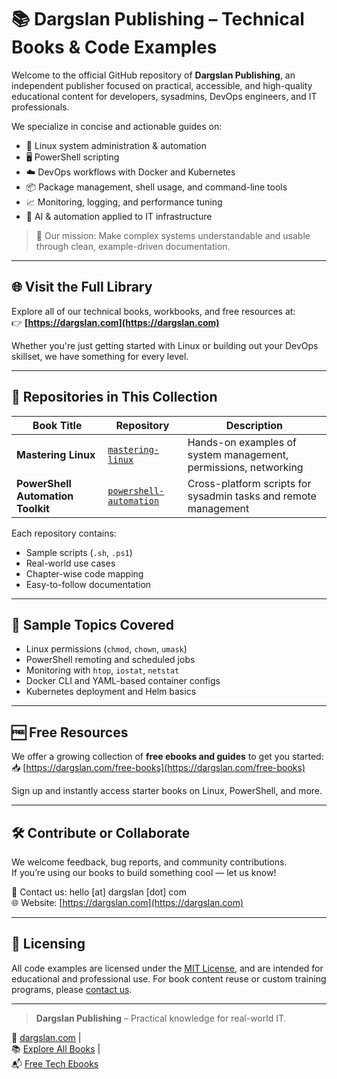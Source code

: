 # 📚 Dargslan Publishing – Technical Books & Code Examples

Welcome to the official GitHub repository of **Dargslan Publishing**, an independent publisher focused on practical, accessible, and high-quality educational content for developers, sysadmins, DevOps engineers, and IT professionals.

We specialize in concise and actionable guides on:

- 🐧 Linux system administration & automation  
- 🖥️ PowerShell scripting  
- ☁️ DevOps workflows with Docker and Kubernetes  
- 📦 Package management, shell usage, and command-line tools  
- 📈 Monitoring, logging, and performance tuning  
- 🧠 AI & automation applied to IT infrastructure

> 🎯 Our mission: Make complex systems understandable and usable through clean, example-driven documentation.

---

## 🌐 Visit the Full Library

Explore all of our technical books, workbooks, and free resources at:  
👉 **[https://dargslan.com](https://dargslan.com)**

Whether you're just getting started with Linux or building out your DevOps skillset, we have something for every level.

---

## 📁 Repositories in This Collection

| Book Title | Repository | Description |
|------------|------------|-------------|
| **Mastering Linux** | [`mastering-linux`](https://github.com/dargslan/mastering-linux) | Hands-on examples of system management, permissions, networking |
| **PowerShell Automation Toolkit** | [`powershell-automation`](https://github.com/dargslan/powershell-automation) | Cross-platform scripts for sysadmin tasks and remote management |

Each repository contains:
- Sample scripts (`.sh`, `.ps1`)
- Real-world use cases
- Chapter-wise code mapping
- Easy-to-follow documentation

---

## 📘 Sample Topics Covered

- Linux permissions (`chmod`, `chown`, `umask`)
- PowerShell remoting and scheduled jobs
- Monitoring with `htop`, `iostat`, `netstat`
- Docker CLI and YAML-based container configs
- Kubernetes deployment and Helm basics

---

## 🆓 Free Resources

We offer a growing collection of **free ebooks and guides** to get you started:  
📥 [https://dargslan.com/free-books](https://dargslan.com/free-books)

Sign up and instantly access starter books on Linux, PowerShell, and more.

---

## 🛠️ Contribute or Collaborate

We welcome feedback, bug reports, and community contributions.  
If you’re using our books to build something cool — let us know!

📧 Contact us: hello [at] dargslan [dot] com  
🌐 Website: [https://dargslan.com](https://dargslan.com)

---

## 📣 Licensing

All code examples are licensed under the [MIT License](LICENSE), and are intended for educational and professional use. For book content reuse or custom training programs, please [contact us](https://dargslan.com/contact).

---

> **Dargslan Publishing** – Practical knowledge for real-world IT.

🔗 [dargslan.com](https://dargslan.com) |  
📚 [Explore All Books](https://dargslan.com/books) |  
📬 [Free Tech Ebooks](https://dargslan.com/free-books)
